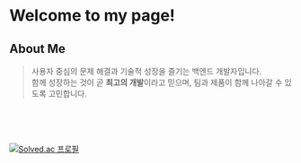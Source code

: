 # Welcome to my page! 

## About Me
> 사용자 중심의 문제 해결과 기술적 성장을 즐기는 백엔드 개발자입니다.   
> 함께 성장하는 것이 곧 **최고의 개발**이라고 믿으며, 팀과 제품이 함께 나아갈 수 있도록 고민합니다.


<!--
## Tech Stack

[![My Skills](https://skillicons.dev/icons?i=js,html,css,wasm)](https://skillicons.dev)

<div style="display:flex; flex-direction:column; align-items:flex-start;">
  <img src="https://img.shields.io/badge/SpringBoot-6DB33F?style=for-the-badge&logo=SpringBoot&logoColor=white">
  [![My Skills](https://skillicons.dev/icons?i=js,html,css,wasm)](https://skillicons.dev)

 
  <br>
  <img alt="MySQL" src="https://img.shields.io/badge/MySQL-%2300f.svg?style=for-the-badge&logo=MySQL&logoColor=white"/>
  <img alt="Oracle" src="https://img.shields.io/badge/Oracle-F80000.svg?style=for-the-badge&logo=Oracle&logoColor=white"/>
  <img alt="PostgreSQL" src="https://img.shields.io/badge/PostgreSQL-4169E1.svg?style=for-the-badge&logo=PostgreSQL&logoColor=white"/>
</div>
<br>

-->

<!--
<a href="https://www.gitanimals.org/en_US?utm_medium=image&utm_source=zzeon9&utm_content=line">
  <img
    src="https://render.gitanimals.org/lines/zzeon9?pet-id=709336252386404598"
    width="600"
    height="100"
  />
</a>

-->
  <br>
  <br>


  <br>

[![Solved.ac
프로필](http://mazassumnida.wtf/api/generate_badge?boj=ecw1110)](https://solved.ac/ecw1110)

  
</a>
